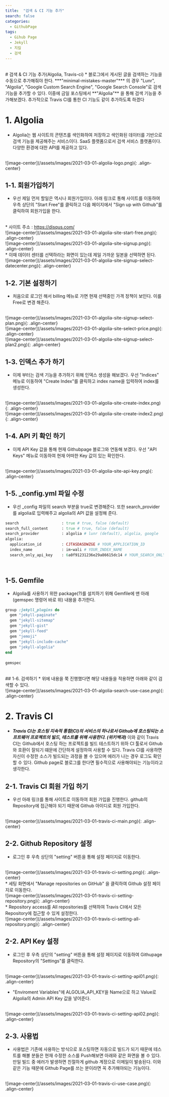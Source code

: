 ```yaml
---
title:  "검색 & CI 기능 추가"
search: false
categories:
  - GithubPage
tags:
  - Gihub Page
  - Jekyll
  - 지킬
  - 검색
---
```


<br/>
# 검색 & CI 기능 추가(Algolia, Travis-ci)
  * 블로그에서 게시된 글을 검색하는 기능을 수동으로 추가해줘야 한다. ***"minimal-mistakes-master"*** 의 경우 "Lunr", "Algolia", "Google Custom Search Engine", "Google Search Console"로 검색 기능을 추가할 수 있다. 이중에 금일 포스팅에서 **"Algolia"** 을 통해 검색 기능을 추가해보겠다. 추가적으로 Travis CI를 통한 CI 기능도 같이 추가하도록 하겠다

# 1. Algolia

  * Algolia는 웹 사이트의 콘텐츠를 색인화하여 저장하고 색인화된 데이터를 기반으로 검색 기능을 제공해주는 서비스이다.  SaaS 플랫폼으로서 검색 서비스 플랫폼이다. 다양한 환경에 대한 API를 제공하고 있다.
  <br/>
  ![image-center](/assets/images/2021-03-01-algolia-logo.png){: .align-center}

## 1-1. 회원가입하기
  * 우선 제일 먼저 할일은 역시나 회원가입이다. 아래 링크로 통해 사이트를 이동하여 우측 상단의 "Start Free"를 클릭하고 다음 페이지에서 "Sign up with Github"를 클릭하여 회원가입을 한다.
  <br/>
  * 사이트 주소 : <a href="https://disqus.com/" target="_blank">https://disqus.com/</a>
  <br/>
  ![image-center](/assets/images/2021-03-01-algolia-site-start-free.png){: .align-center}
  <br/>
  ![image-center](/assets/images/2021-03-01-algolia-site-signup.png){: .align-center}

  <br/>
  * 이때 데이터 센터를 선택하라는 화면이 있는데 제일 가까운 일본을 선택하면 된다.

  <br/>
  ![image-center](/assets/images/2021-03-01-algolia-site-signup-select-datecenter.png){: .align-center}

## 1-2. 기본 설정하기
  * 처음으로 로그인 해서 billing 메뉴로 가면 현재 선택중인 가격 정책이 보인다. 이를 Free로 변경 해준다.  

  <br/>
  ![image-center](/assets/images/2021-03-01-algolia-site-signup-select-plan.png){: .align-center}

  <br/>
  ![image-center](/assets/images/2021-03-01-algolia-site-select-price.png){: .align-center}

  <br/>
  ![image-center](/assets/images/2021-03-01-algolia-site-signup-select-plan2.png){: .align-center}

## 1-3. 인덱스 추가 하기
  * 이제 부터는 검색 기능을 추가하기 위해 인덱스 생성을 해보겠다. 우선 "Indices" 메뉴로 이동하여 "Create Index"를 클릭하고 index name을 입력하여 index를 생성한다.
  <br/>
  ![image-center](/assets/images/2021-03-01-algolia-site-create-index.png){: .align-center}

  <br/>
  ![image-center](/assets/images/2021-03-01-algolia-site-create-index2.png){: .align-center}

## 1-4. API 키 확인 하기
  * 이제 API Key 값을 통해 현재 Githubpage 블로그와 연동해 보겠다. 우선 "API Keys" 메뉴로 이동하여 현재 어떠한 Key 값이 있는 확인한다.

  <br/>
  ![image-center](/assets/images/2021-03-01-algolia-site-api-key.png){: .align-center}


## 1-5. _config.yml 파일 수정
  * 우선 _config 파일의 search 부분을 true로 변경해준다. 또한 search_provider를 algolia로 입력해주고 algolia의 API 값을 설정해 준다.

  ```ruby
  search                   : true # true, false (default)
  search_full_content      : true # true, false (default)
  search_provider          : algolia # lunr (default), algolia, google
  algolia:
    application_id         : CJTASDASDWZGE # YOUR_APPLICATION_ID
    index_name             : im-wali # YOUR_INDEX_NAME
    search_only_api_key    : 6a0f91231236e29a86615dc14 # YOUR_SEARCH_ONLY_API_KEY

  ```
  <br/>

## 1-5. Gemfile
  * Algolia를 사용하기 위한 package(?)를 설치하기 위해 Gemfile에 맨 아래(gemspec 명령어 바로 위) 내용을 추가한다.

  ```ruby
  group :jekyll_plugins do
    gem "jekyll-paginate"
    gem "jekyll-sitemap"
    gem "jekyll-gist"
    gem "jekyll-feed"
    gem "jemoji"
    gem "jekyll-include-cache"
    gem "jekyll-algolia"
  end    

  gemspec
  ```
  <br/>
## 1-6. 검색하기
  * 위에 내용을 쭉 진행했다면 해당 내용들을 적용하면 아래와 같이 검색할 수 있다.

  <br/>
  ![image-center](/assets/images/2021-03-01-algolia-search-use-case.png){: .align-center}  


# 2. Travis CI
  * ***Travis CI는 호스팅 지속적 통함(CI)의 서비스의 하나로서 Github에 호스팅되는 소프트웨어 프로젝트의 빌드, 테스트를 위해 사용한다. (위키백과)*** 이와 같이 Travis CI는 Github에서 호스팅 하는 프로젝트를 빌드 테스트하기 위하 CI 툴로서 Github와 호환이 잘되기 떄문에 간단하게 설정하여 사용할 수 있다. Travis CI를 사용하면 자신이 수정한 소스가 빌드되는 과정을 볼 수 있으며 에러가 나는 경우 로그도 확인할 수 있다. Github page로 블로그를 한다면 필수적으로 사용해야되는 기능이라고 생각한다.

## 2-1. Travis CI 회원 가입 하기
  * 우선 아래 링크를 통해 사이트로 이동하여 회원 가입을 진행한다. github의 Repository에 접근해야 되기 때문에 Github 아이디로 회원 가입한다.

  <br/>
  ![image-center](/assets/images/2021-03-01-travis-ci-main.png){: .align-center}

## 2-2. Github Repository 설정
  * 로그인 후 우측 상단의 "setting" 버튼을 통해 설정 페이지로 이동한다.

  <br/>
  ![image-center](/assets/images/2021-03-01-travis-ci-setting.png){: .align-center}

  <br/>
  * 세팅 화면에서 "Manage repositories on GitHub" 을 클릭하여 Github 설정 페이지로 이동한다.
  <br/>
  ![image-center](/assets/images/2021-03-01-travis-ci-setting-repository.png){: .align-center}


  <br/>
  * Repository access를 All repositories를 선택하여 Travis CI에서 모든 Repository에 접근할 수 있게 설정한다.
  <br/>
  ![image-center](/assets/images/2021-03-01-travis-ci-setting-all-repository.png){: .align-center}

## 2-2. API Key 설정
  * 로그인 후 우측 상단의 "setting" 버튼을 통해 설정 페이지로 이동하여 Githupage Repository의 "Settings"를 클릭한다.

  <br/>
  ![image-center](/assets/images/2021-03-01-travis-ci-setting-api01.png){: .align-center}

  * "Enviroment Variables"에 ALGOLIA_API_KEY을 Name으로 하고 Value로 Algolia의 Admin API Key 값을 넣어준다.

  <br/>
  ![image-center](/assets/images/2021-03-01-travis-ci-setting-api02.png){: .align-center}

## 2-3. 사용법
  * 사용법은 기존에 사용하는 방식으로 포스팅하면 자동으로 빌드가 되기 때문에 테스트를 해볼 분들은 현재 수정한 소스를 Push해보면 아래와 같은 화면을 볼 수 있다. 만일 빌드 중 에러가 발생하면 친절하게 github 계정으로 이메일이 발송된다. 이와 같은 기능 때문에 Github Page를 쓰는 분이라면 꼭 추가해야되는 기능이다.

  <br/>
  ![image-center](/assets/images/2021-03-01-travis-ci-use-case.png){: .align-center}
